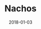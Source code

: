 ---
date: 2018-01-03
title: Nachos
company: Trello
link: https://design.trello.com/
image: ./images/nachos.jpg
description: Nachos is Trello's design system. This comprehensive guide and resource library contains everything you’ll need to design with us, including our core principles, visual design and interface components.

---